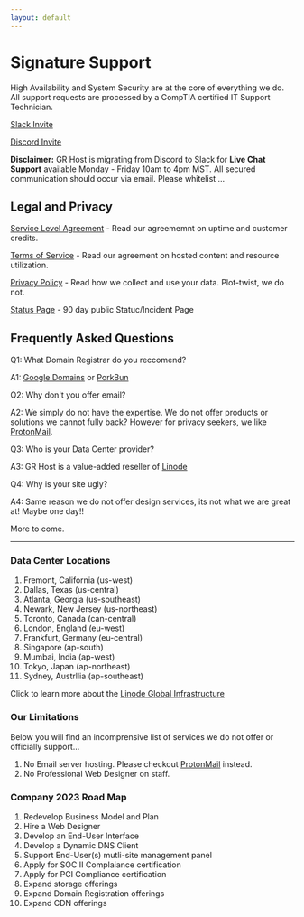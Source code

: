 ```yaml
---
layout: default
---
```

# Signature Support

High Availability and System Security are at the core of everything we do. All support requests are processed by a CompTIA certified IT Support Technician.

[Slack Invite](https://join.slack.com/t/grhost/shared_invite/zt-1uoea9gjm-Hq6gXuhE7voA~T77kjE5Sg)

[Discord Invite](https://discord.gg/8mPhWns7bx)

**Disclaimer:** GR Host is migrating from Discord to Slack for **Live Chat Support** available Monday - Friday 10am to 4pm MST. All secured communication should occur via email. Please whitelist ...

## Legal and Privacy

[Service Level Agreement](/pages/legal/service-level-agreement/) - Read our agreememnt on uptime and customer credits.

[Terms of Service](/pages/legal/terms-of-service/) - Read our agreement on hosted content and resource utilization.

[Privacy Policy](/pages/legal/privacy-policy/) - Read how we collect and use your data. Plot-twist, we do not.

[Status Page](grhosted.statuspage.io/) - 90 day public Statuc/Incident Page

## Frequently Asked Questions

Q1: What Domain Registrar do you reccomend?

A1: [Google Domains](https://domains.google/) or [PorkBun](https://porkbun.com/)

Q2: Why don't you offer email?

A2: We simply do not have the expertise. We do not offer products or solutions we cannot fully back? However for privacy seekers, we like [ProtonMail](https://proton.me/).

Q3: Who is your Data Center provider?

A3: GR Host is a value-added reseller of [Linode](https://www.linode.com/lp/refer/?r=d46f7cf236f69208c12b9ebc684046a2f8516247)

Q4: Why is your site ugly?

A4: Same reason we do not offer design services, its not what we are great at! Maybe one day!!

More to come.

***

### Data Center Locations

1. Fremont, California (us-west)
2. Dallas, Texas (us-central)
3. Atlanta, Georgia (us-southeast)
4. Newark, New Jersey (us-northeast)
5. Toronto, Canada (can-central)
6. London, England (eu-west)
7. Frankfurt, Germany (eu-central)
8. Singapore (ap-south)
9. Mumbai, India (ap-west)
10. Tokyo, Japan (ap-northeast)
11. Sydney, Austrllia (ap-southeast)

Click to learn more about the [Linode Global Infrastructure](https://www.linode.com/global-infrastructure/)

### Our Limitations

Below you will find an incomprensive list of services we do not offer or officially support...

1. No Email server hosting. Please checkout [ProtonMail](https://account.proton.me/refer-a-friend?referrer=9E1AC5Q1T3Z0) instead.
2. No Professional Web Designer on staff.

### Company 2023 Road Map

1. Redevelop Business Model and Plan
2. Hire a Web Designer
3. Develop an End-User Interface
4. Develop a Dynamic DNS Client
5. Support End-User(s) mutli-site management panel
6. Apply for SOC II Complaiance certification
7. Apply for PCI Compliance certification
8. Expand storage offerings
9. Expand Domain Registration offerings
10. Expand CDN offerings
